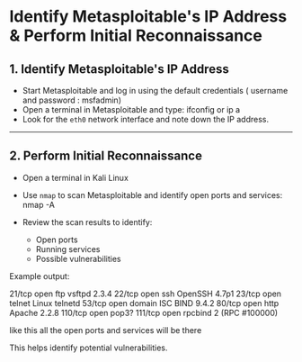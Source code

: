 # Identify Metasploitable's IP Address & Perform Initial Reconnaissance

## 1. Identify Metasploitable's IP Address
- Start Metasploitable and log in using the default credentials ( username and password : msfadmin)
- Open a terminal in Metasploitable and type:
              ifconfig
                or
                ip a
- Look for the `eth0` network interface and note down the IP address.

---

## 2. Perform Initial Reconnaissance
- Open a terminal in Kali Linux
- Use `nmap` to scan Metasploitable and identify open ports and services:
                    nmap -A  <Metasploitable-IP>

- Review the scan results to identify:
  - Open ports
  - Running services
  - Possible vulnerabilities

Example output:

21/tcp  open  ftp       vsftpd 2.3.4
22/tcp  open  ssh       OpenSSH 4.7p1
23/tcp  open  telnet    Linux telnetd
53/tcp  open  domain    ISC BIND 9.4.2
80/tcp  open  http      Apache 2.2.8
110/tcp open  pop3?
111/tcp open  rpcbind   2 (RPC #100000) 

like this all the open ports and services will be there 

This helps identify potential vulnerabilities.


